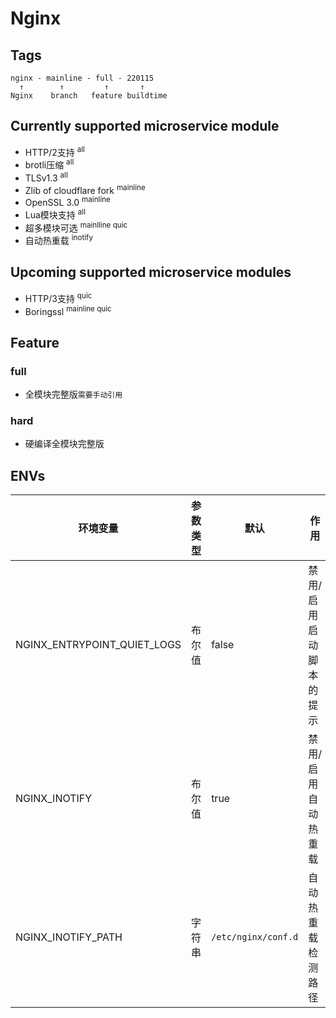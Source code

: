 # Nginx

## Tags
```
nginx - mainline - full - 220115
  ↑        ↑         ↑       ↑
Nginx    branch   feature buildtime
```

## Currently supported microservice module
- HTTP/2支持 <sup>all</sup>
- brotli压缩 <sup>all</sup>
- TLSv1.3 <sup>all</sup>
- Zlib of cloudflare fork <sup>mainline</sup>
- OpenSSL 3.0 <sup>mainline</sup>
- Lua模块支持 <sup>all</sup>
- 超多模块可选 <sup>mainlline quic</sup>
- 自动热重载 <sup>inotify</sup>

## Upcoming supported microservice modules
- HTTP/3支持 <sup>quic</sup>
- Boringssl <sup>mainline quic</sup>

## Feature
### full
- 全模块完整版`需要手动引用`

### hard
- 硬编译全模块完整版

## ENVs

|  环境变量 | 参数类型 | 默认 | 作用 |
|  ---- | ---- | ---- | ---- |
| NGINX_ENTRYPOINT_QUIET_LOGS  | 布尔值 | false | 禁用/启用启动脚本的提示 |
| NGINX_INOTIFY | 布尔值 | true | 禁用/启用自动热重载 |
| NGINX_INOTIFY_PATH | 字符串 | `/etc/nginx/conf.d` | 自动热重载检测路径 |